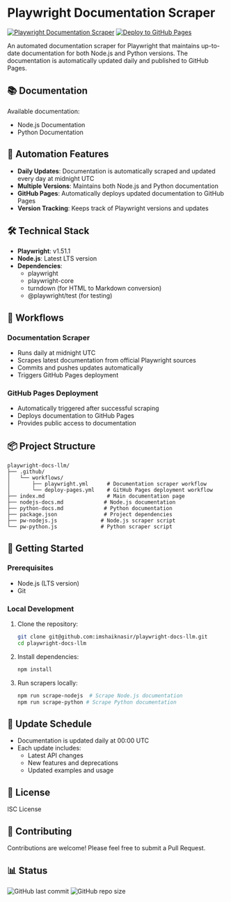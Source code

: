 # Playwright Documentation Scraper

[![Playwright Documentation Scraper](https://github.com/imshaiknasir/playwright-docs-llm/actions/workflows/playwright.yml/badge.svg)](https://github.com/imshaiknasir/playwright-docs-llm/actions/workflows/playwright.yml)
[![Deploy to GitHub Pages](https://github.com/imshaiknasir/playwright-docs-llm/actions/workflows/deploy-pages.yml/badge.svg)](https://github.com/imshaiknasir/playwright-docs-llm/actions/workflows/deploy-pages.yml)

An automated documentation scraper for Playwright that maintains up-to-date documentation for both Node.js and Python versions. The documentation is automatically updated daily and published to GitHub Pages.

## 📚 Documentation

Available documentation:
- Node.js Documentation
- Python Documentation

## 🔄 Automation Features

- **Daily Updates**: Documentation is automatically scraped and updated every day at midnight UTC
- **Multiple Versions**: Maintains both Node.js and Python documentation
- **GitHub Pages**: Automatically deploys updated documentation to GitHub Pages
- **Version Tracking**: Keeps track of Playwright versions and updates

## 🛠️ Technical Stack

- **Playwright**: v1.51.1
- **Node.js**: Latest LTS version
- **Dependencies**:
  - playwright
  - playwright-core
  - turndown (for HTML to Markdown conversion)
  - @playwright/test (for testing)

## 🔧 Workflows

### Documentation Scraper
- Runs daily at midnight UTC
- Scrapes latest documentation from official Playwright sources
- Commits and pushes updates automatically
- Triggers GitHub Pages deployment

### GitHub Pages Deployment
- Automatically triggered after successful scraping
- Deploys documentation to GitHub Pages
- Provides public access to documentation

## 📦 Project Structure

```
playwright-docs-llm/
├── .github/
│   └── workflows/
│       ├── playwright.yml      # Documentation scraper workflow
│       └── deploy-pages.yml    # GitHub Pages deployment workflow
├── index.md                    # Main documentation page
├── nodejs-docs.md             # Node.js documentation
├── python-docs.md             # Python documentation
├── package.json               # Project dependencies
├── pw-nodejs.js              # Node.js scraper script
└── pw-python.js              # Python scraper script
```

## 🚀 Getting Started

### Prerequisites
- Node.js (LTS version)
- Git

### Local Development
1. Clone the repository:
   ```bash
   git clone git@github.com:imshaiknasir/playwright-docs-llm.git
   cd playwright-docs-llm
   ```

2. Install dependencies:
   ```bash
   npm install
   ```

3. Run scrapers locally:
   ```bash
   npm run scrape-nodejs  # Scrape Node.js documentation
   npm run scrape-python # Scrape Python documentation
   ```

## 📅 Update Schedule

- Documentation is updated daily at 00:00 UTC
- Each update includes:
  - Latest API changes
  - New features and deprecations
  - Updated examples and usage

## 📝 License

ISC License

## 🤝 Contributing

Contributions are welcome! Please feel free to submit a Pull Request.

## 📊 Status

![GitHub last commit](https://img.shields.io/github/last-commit/imshaiknasir/playwright-docs-llm)
![GitHub repo size](https://img.shields.io/github/repo-size/imshaiknasir/playwright-docs-llm) 